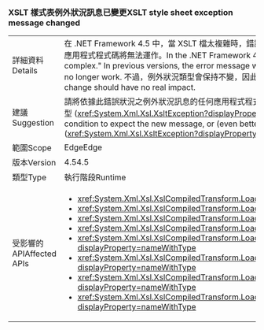 ### <a name="xslt-style-sheet-exception-message-changed"></a><span data-ttu-id="a27ab-101">XSLT 樣式表例外狀況訊息已變更</span><span class="sxs-lookup"><span data-stu-id="a27ab-101">XSLT style sheet exception message changed</span></span>

|   |   |
|---|---|
|<span data-ttu-id="a27ab-102">詳細資料</span><span class="sxs-lookup"><span data-stu-id="a27ab-102">Details</span></span>|<span data-ttu-id="a27ab-103">在 .NET Framework 4.5 中，當 XSLT 檔太複雜時，錯誤訊息的文字會是「樣式表太複雜」在舊版中，錯誤訊息是「XSLT 編譯錯誤」倚賴錯誤訊息文字的應用程式程式碼將無法運作。</span><span class="sxs-lookup"><span data-stu-id="a27ab-103">In the .NET Framework 4.5, the text of the error message when an XSLT file is too complex is &quot;The style sheet is too complex.&quot; In previous versions, the error message was &quot;XSLT compile error.&quot; Application code that depends on the text of the error message will no longer work.</span></span> <span data-ttu-id="a27ab-104">不過，例外狀況類型會保持不變，因此這項變更應該不會產生實際影響。</span><span class="sxs-lookup"><span data-stu-id="a27ab-104">However, the exception types remain the same, so this change should have no real impact.</span></span>|
|<span data-ttu-id="a27ab-105">建議</span><span class="sxs-lookup"><span data-stu-id="a27ab-105">Suggestion</span></span>|<span data-ttu-id="a27ab-106">請將依據此錯誤狀況之例外狀況訊息的任何應用程式程式碼更新為預期會有新訊息，或是 (甚至更佳的做法) 將程式碼更新為只依據尚未變更的例外狀況類型 (<xref:System.Xml.Xsl.XsltException?displayProperty=name>)。</span><span class="sxs-lookup"><span data-stu-id="a27ab-106">Update any app code depending on the exception message from this error condition to expect the new message, or (even better) update the code to depend only on the exception type (<xref:System.Xml.Xsl.XsltException?displayProperty=name>), which has not changed.</span></span>|
|<span data-ttu-id="a27ab-107">範圍</span><span class="sxs-lookup"><span data-stu-id="a27ab-107">Scope</span></span>|<span data-ttu-id="a27ab-108">Edge</span><span class="sxs-lookup"><span data-stu-id="a27ab-108">Edge</span></span>|
|<span data-ttu-id="a27ab-109">版本</span><span class="sxs-lookup"><span data-stu-id="a27ab-109">Version</span></span>|<span data-ttu-id="a27ab-110">4.5</span><span class="sxs-lookup"><span data-stu-id="a27ab-110">4.5</span></span>|
|<span data-ttu-id="a27ab-111">類型</span><span class="sxs-lookup"><span data-stu-id="a27ab-111">Type</span></span>|<span data-ttu-id="a27ab-112">執行階段</span><span class="sxs-lookup"><span data-stu-id="a27ab-112">Runtime</span></span>|
|<span data-ttu-id="a27ab-113">受影響的 API</span><span class="sxs-lookup"><span data-stu-id="a27ab-113">Affected APIs</span></span>|<ul><li><xref:System.Xml.Xsl.XslCompiledTransform.Load(System.String)?displayProperty=nameWithType></li><li><xref:System.Xml.Xsl.XslCompiledTransform.Load(System.Type)?displayProperty=nameWithType></li><li><xref:System.Xml.Xsl.XslCompiledTransform.Load(System.Xml.XmlReader)?displayProperty=nameWithType></li><li><xref:System.Xml.Xsl.XslCompiledTransform.Load(System.Xml.XPath.IXPathNavigable)?displayProperty=nameWithType></li><li><xref:System.Xml.Xsl.XslCompiledTransform.Load(System.Reflection.MethodInfo,System.Byte[],System.Type[])?displayProperty=nameWithType></li><li><xref:System.Xml.Xsl.XslCompiledTransform.Load(System.String,System.Xml.Xsl.XsltSettings,System.Xml.XmlResolver)?displayProperty=nameWithType></li><li><xref:System.Xml.Xsl.XslCompiledTransform.Load(System.Xml.XmlReader,System.Xml.Xsl.XsltSettings,System.Xml.XmlResolver)?displayProperty=nameWithType></li><li><xref:System.Xml.Xsl.XslCompiledTransform.Load(System.Xml.XPath.IXPathNavigable,System.Xml.Xsl.XsltSettings,System.Xml.XmlResolver)?displayProperty=nameWithType></li></ul>|

